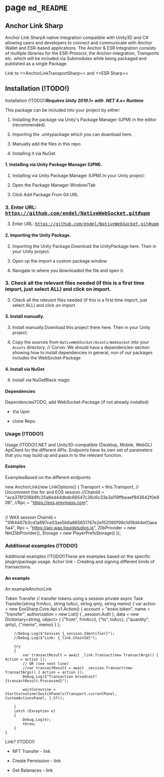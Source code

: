 # page `md_README` 

## Anchor Link Sharp
Anchor Link SharpA native integration compatible with Unity3D and C# allowing users and developers to connect and communicate with Anchor Wallet and ESR-based applications. The Anchor & ESR Integration consists of multiple libraries for the ESR-Protocol, the Anchor-integration, Transports etc. which will be included via Submodules while being packaged and published as a single Package.

Link to >>AnchorLinkTransportSharp<< and >>ESR Sharp<<

## Installation (!TODO!)
Installation (!TODO!)**_Requires Unity 2019.1+ with .NET 4.x+ Runtime_**

This package can be included into your project by either:

1. Installing the package via Unity's Package Manager (UPM) in the editor (recommended).

1. Importing the .unitypackage which you can download here.

1. Manually add the files in this repo.

1. Installing it via NuGet.

#### 1. Installing via Unity Package Manager (UPM).
1. Installing via Unity Package Manager (UPM).In your Unity project:

1. Open the Package Manager Window/Tab

1. Click Add Package From Git URL 

### 3. Enter URL:  <tt>https://github.com/endel/NativeWebSocket.git#upm</tt>
3. Enter URL:  <tt>https://github.com/endel/NativeWebSocket.git#upm</tt>

#### 2. Importing the Unity Package.
2. Importing the Unity Package.Download the UnityPackage here. Then in your Unity project:

1. Open up the import a custom package window

1. Navigate to where you downloaded the file and open it. 

### 3. Check all the relevant files needed (if this is a first time import, just select ALL) and click on import.
3. Check all the relevant files needed (if this is a first time import, just select ALL) and click on import.

#### 3. Install manually.
3. Install manually.Download this project there here. Then in your Unity project:

1. Copy the sources from `NativeWebSocket/Assets/WebSocket` into your `Assets` directory. // Corvin: We should hava a dependencies-section showing how to install dependencies in general, non of our packages includes the WebSocket-Package

#### 4. Install via NuGet
4. Install via NuGetBlack magic

#### Dependencies
DependenciesTODO, add WebSocket-Package (if not already installed)

* Via Upm

* clone Repo

### Usage (!TODO!)
Usage (!TODO!).NET and Unity3D-compatible (Desktop, Mobile, WebGL) ApiClient for the different APIs. Endpoints have its own set of parameters that you may build up and pass in to the relevant function.

#### Examples
ExamplesBased on the different endpoints

new AnchorLink(new LinkOptions() { Transport = this.Transport, // Uncomment this for and EOS session //ChainId = "aca376f206b8fc25a6ed44dbdc66547c36c6c33e3a119ffbeaef943642f0e906", //Rpc = "https://eos.greymass.com",

<br/>// WAX session
        ChainId = "1064487b3cd1a897ce03ae5b6a865651747e2e152090f99c1d19d44e01aea5a4",
        Rpc = "https://api.wax.liquidstudios.io",
        ZlibProvider = new NetZlibProvider(),
        Storage = new PlayerPrefsStorage()
    });

### Additional examples (!TODO!)
Additional examples (!TODO!)These are examples based on the specific plugin/package usage. Achor link - Creating and signing different kinds of transactions. <br/>

#### An example
An exampleAnchorLink

Token Transfer // transfer tokens using a session
    private async Task Transfer(string frmAcc, string toAcc, string qnty, string memo)
    {
        var action = new EosSharp.Core.Api.v1.Action()
        {
            account = "eosio.token",
            name = "transfer",
            authorization = new List<PermissionLevel>() { _session.Auth },
            data = new Dictionary<string, object>
            {
                {"from", frmAcc},
                {"to", toAcc},
                {"quantity", qnty},
                {"memo", memo}
            }
        };

        //Debug.Log($"Session {_session.Identifier}");
        //Debug.Log($"Link: {_link.ChainId}");

        try
        {
            var transactResult = await _link.Transact(new TransactArgs() { Action = action });
            // OR (see next line)
            //var transactResult = await _session.Transact(new TransactArgs() { Action = action });
            Debug.Log($"Transaction broadcast! {transactResult.Processed}");

            waitCoroutine = StartCoroutine(SwitchPanels(Transport.currentPanel, CustomActionsPanel, 1.5f));

        }
        catch (Exception e)
        {
            Debug.Log(e);
            throw;
        }
    }
 Link? (!TODO!)

* NFT Transfer - link

* Create Permission - link

* Get Balanaces - link

